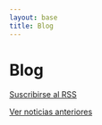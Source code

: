 ```yaml
---
layout: base
title: Blog
---
```



# Blog

<a href='http://pilas-engine.tumblr.com/rss'>Suscribirse al RSS</a>

<div id="tumblr-badge"></div>
<script type="text/javascript" src="js/tumblrBadge-1.1.js"></script>

<p>
<a href='http://pilas-engine.tumblr.com'>Ver noticias anteriores</a>
